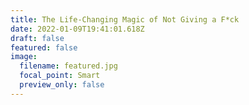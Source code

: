 ```yaml
---
title: The Life-Changing Magic of Not Giving a F*ck
date: 2022-01-09T19:41:01.618Z
draft: false
featured: false
image:
  filename: featured.jpg
  focal_point: Smart
  preview_only: false
---
```

